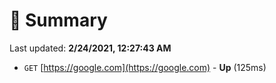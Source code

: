 # 📖 Summary
Last updated: **2/24/2021, 12:27:43 AM**

- `GET` [https://google.com](https://google.com) - **Up** (125ms)
